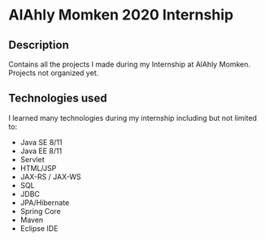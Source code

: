 # AlAhly Momken 2020 Internship

## Description
Contains all the projects I made during my Internship at AlAhly Momken.  
Projects not organized yet.

## Technologies used
I learned many technologies during my internship including but not limited to:
 - Java SE 8/11 
 - Java EE 8/11
 - Servlet
 - HTML/JSP
 - JAX-RS / JAX-WS
 - SQL
 - JDBC
 - JPA/Hibernate
 - Spring Core
 - Maven
 - Eclipse IDE